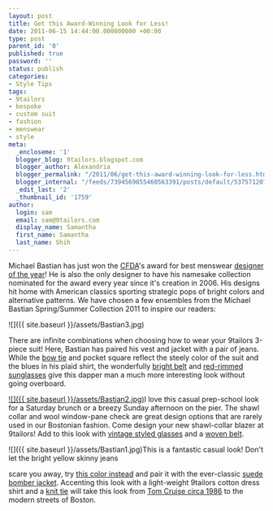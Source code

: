```yaml
---
layout: post
title: Get this Award-Winning Look for Less!
date: 2011-06-15 14:44:00.000000000 +00:00
type: post
parent_id: '0'
published: true
password: ''
status: publish
categories:
- Style Tips
tags:
- 9tailors
- bespoke
- custom suit
- fashion
- menswear
- style
meta:
  _encloseme: '1'
  blogger_blog: 9tailors.blogspot.com
  blogger_author: Alexandria
  blogger_permalink: "/2011/06/get-this-award-winning-look-for-less.html"
  blogger_internal: "/feeds/7394569855460563391/posts/default/5375712075622249112"
  _edit_last: '2'
  _thumbnail_id: '1759'
author:
  login: sam
  email: sam@9tailors.com
  display_name: Samantha
  first_name: Samantha
  last_name: Shih
---
```

Michael Bastian has just won the [CFDA](http://www.cfda.com/)'s award for best menswear [designer of the year](http://www.nbcnewyork.com/blogs/threadny/THREAD-CFDA-Award-Nominee-Michael-Bastian-Takes-Control--Finds-Inspiration-in-a-Dressed-Up-Generation-123016613.html)! He is also the only designer to have his namesake collection nominated for the award every year since it's creation in 2006. His designs hit home with American classics sporting strategic pops of bright colors and alternative patterns. We have chosen a few ensembles from the Michael Bastian Spring/Summer Collection 2011 to inspire our readers:

![]({{ site.baseurl }}/assets/Bastian3.jpg)

There are infinite combinations when choosing how to wear your 9tailors 3-piece suit! Here, Bastian has paired his vest and jacket with a pair of jeans. While the [bow tie](http://www.collaredgreens.com/mm5/merchant.mvc?Screen=PROD&Store_Code=COLLARED&Product_Code=BT-1112-05&Category_Code=MEN) and pocket square reflect the steely color of the suit and the blues in his plaid shirt, the wonderfully [bright belt](http://www.bonobos.com/store/item/leone_braconi_red_suede_contrast_stitch_belt) and [red-rimmed sunglasses](http://www.ray-ban.com/usa/sunglasses/rb4140/768-51) give this dapper man a much more interesting look without going overboard.

[![]({{ site.baseurl }}/assets/Bastian2.jpg)](http://4.bp.blogspot.com/-cUh-8bcjfFQ/TfjFYganl_I/AAAAAAAABAo/bwHHOlWvHFU/s1600/Bastian2.jpg)I love this casual prep-school look for a Saturday brunch or a breezy Sunday afternoon on the pier. The shawl collar and wool window-pane check are great design options that are rarely used in our Bostonian fashion. Come design your new shawl-collar blazer at 9tailors! Add to this look with [vintage styled glasses](http://shop.shwoodshop.com/PhotoGallery.asp?ProductCode=OWD_WLN) and a [woven belt](http://www.bonobos.com/store/item/navy_woven_belt_chocolate_leather).

![]({{ site.baseurl }}/assets/Bastian1.jpg)This is a fantastic casual look! Don't let the bright yellow skinny jeans

scare you away, try [this color instead](http://www1.macys.com/catalog/product/index.ognc?ID=534858&CategoryID=11221&LinkType=#fn=COLOR%3DBrown%26sp%3D1%26spc%3D7) and pair it with the ever-classic [suede bomber jacket](http://www.saksfifthavenue.com/main/ProductDetail.jsp?PRODUCT%3C%3Eprd_id=845524446385774&FOLDER%3C%3Efolder_id=282574492703599&bmUID=iTt6c5w&ev19=2:24). Accenting this look with a light-weight 9tailors cotton dress shirt and a [knit tie](http://www.ralphlauren.com/product/index.jsp?productId=11085264&view=all&ab=viewall&parentPage=family) will take this look from [Tom Cruise circa 1986](http://www.imdb.com/media/rm3448027648/tt0092099) to the modern streets of Boston.